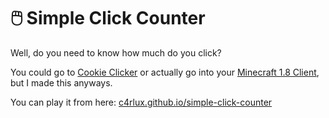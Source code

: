 # 🖱️ Simple Click Counter

Well, do you need to know how much do you click?

You could go to [Cookie Clicker](https://orteil.dashnet.org/cookieclicker/) or actually go into your [Minecraft 1.8 Client](https://www.lunarclient.com/), but I made this anyways.

You can play it from here: [c4rlux.github.io/simple-click-counter](https://c4rlux.github.io/simple-click-counter/)